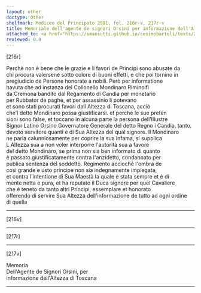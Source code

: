 ```yaml
---
layout: other
doctype: Other
shelfmark: Mediceo del Principato 2981, fol. 216r-v, 217r-v
title: Memoriale dell'agente de signori Orsini per informazione dell'Altezza di Toscana
attached_to: <a href="https://smansutti.github.io/cosimobartoli/texts/2981_045/">2981_045</a>
reviewed: 0.0
---
```


[216r]  
  
  
Perchè non è bene che le grazie e li favori de Principi sono abusate da  
chi procura valersene sotto colore di buoni effetti, e che poi tornino in  
pregiudicio de Persone honorate a nobili. Però per informatione  
havuta che ad instanza del Collonello Mondinaro Riminolfi  
da Cremona bandito dal Regamento di Candia per monetario  
per Rubbator de paghe, et per assassinio li potevano  
et sono stati procurati favori dall Altezza di Toscana, acciò  
che'l detto Mondinaro possa giustificarsi. et perché le sue preten  
sioni sono false, et toccano in alcuna parte la persona dell'Illustre  
Signor Latino Orsino Governatore Generale del detto Regno i Candia, tanto.  
devoto servitore quanti è di Sua Altezza del qual signore. Il Mondinaro  
ne parla calunniosamente per coprire la sua infama, si supplica  
L Altezza sua a non voler interporre l'autorità sua a favore  
del detto Mondinaro, se prima non sia ben informato di quanto  
è passato giustificatamente contra l'anzidetto, condannato per  
publica sentenza del soddetto. Regimento accioché l'ombra de  
così grande e usto principe non sia indegnamente impiegata,  
et contra l'intentione di Sua Maestà la quale è stata sempre et è di  
mente netta e pura, et ha reputato il Duca signore per quel Cavaliere  
che è teneto da tanto altri Principi, essemplare et honorato  
offerendo di servire Sua Altezza dell'informazione de tutto ad ogni ordine  
di quella  
  
---  

[216v]  
  
  
  
---  

[217r]  
  
  
  
---  

[217v]  
  
  
Memoria  
Dell'Agente de Signori Orsini, per  
informazione dell'Altezza di Toscana  
  
---  

